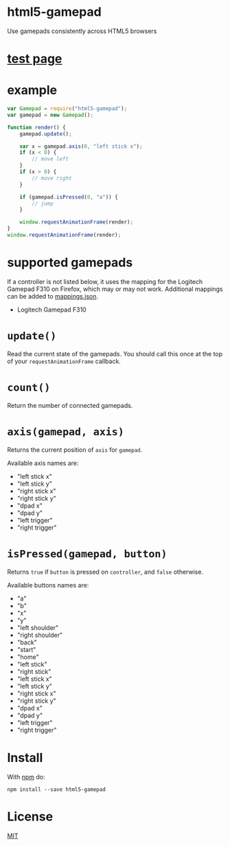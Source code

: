 # html5-gamepad
Use gamepads consistently across HTML5 browsers

# [test page](https://ericlathrop.github.io/html5-gamepad/)

# example

```javascript
var Gamepad = require("html5-gamepad");
var gamepad = new Gamepad();

function render() {
	gamepad.update();

	var x = gamepad.axis(0, "left stick x");
	if (x < 0) {
		// move left
	}
	if (x > 0) {
		// move right
	}

	if (gamepad.isPressed(0, "a")) {
		// jump
	}

	window.requestAnimationFrame(render);
}
window.requestAnimationFrame(render);
```

# supported gamepads

If a controller is not listed below, it uses the mapping for the Logitech Gamepad F310 on Firefox, which may or may not work. Additional mappings can be added to [mappings.json](mappings.json).

* Logitech Gamepad F310

# `update()`

Read the current state of the gamepads. You should call this once at the top of your `requestAnimationFrame` callback.

# `count()`

Return the number of connected gamepads.

# `axis(gamepad, axis)`

Returns the current position of `axis` for `gamepad`.

Available axis names are:

* "left stick x"
* "left stick y"
* "right stick x"
* "right stick y"
* "dpad x"
* "dpad y"
* "left trigger"
* "right trigger"

# `isPressed(gamepad, button)`

Returns `true` if `button` is pressed on `controller`, and `false` otherwise.

Available buttons names are:

* "a"
* "b"
* "x"
* "y"
* "left shoulder"
* "right shoulder"
* "back"
* "start"
* "home"
* "left stick"
* "right stick"
* "left stick x"
* "left stick y"
* "right stick x"
* "right stick y"
* "dpad x"
* "dpad y"
* "left trigger"
* "right trigger"

# Install

With [npm](https://www.npmjs.com/) do:

```
npm install --save html5-gamepad
```

# License

[MIT](LICENSE)
